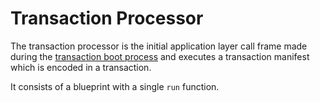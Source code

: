# Transaction Processor

The transaction processor is the initial application layer call frame made during
the [transaction boot process](../../execution/transaction_lifecycle/bootup.md) and executes a transaction manifest which is encoded in
a transaction.

It consists of a blueprint with a single `run` function.